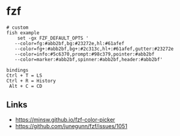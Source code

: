 # fzf

```
# custom
fish example
    set -gx FZF_DEFAULT_OPTS '
   --color=fg:#abb2bf,bg:#23272e,hl:#61afef
   --color=fg+:#abb2bf,bg+:#2c313c,hl+:#61afef,gutter:#23272e
   --color=info:#5c6370,prompt:#98c379,pointer:#abb2bf
   --color=marker:#abb2bf,spinner:#abb2bf,header:#abb2bf'

bindings
Ctrl + T = LS
Ctrl + R = History
 Alt + C = CD
```

## Links
- https://minsw.github.io/fzf-color-picker
- https://github.com/junegunn/fzf/issues/1051
